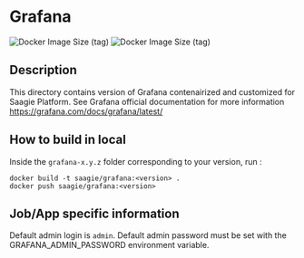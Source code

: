 # Grafana
![Docker Image Size (tag)](https://img.shields.io/docker/image-size/saagie/grafana/7.5.4?label=v7.5.4%20image%20size&style=for-the-badge)
![Docker Image Size (tag)](https://img.shields.io/docker/image-size/saagie/grafana/8.0.6?label=v8.0.6%20image%20size&style=for-the-badge)

## Description
This directory contains version of Grafana contenairized and customized for Saagie Platform.
See Grafana official documentation for more information https://grafana.com/docs/grafana/latest/

## How to build in local

Inside the `grafana-x.y.z` folder corresponding to your version, run :
```
docker build -t saagie/grafana:<version> .
docker push saagie/grafana:<version>
```


## Job/App specific information
Default admin login is `admin`. Default admin password must be set with the GRAFANA_ADMIN_PASSWORD environment variable. 
